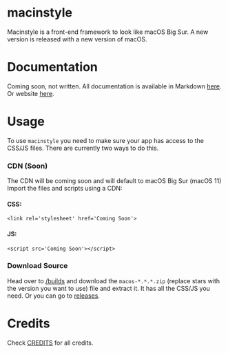 # macinstyle
Macinstyle is a front-end framework to look like macOS Big Sur. A new version is released with a new version of macOS.<br>
# Documentation
Coming soon, not written.
All documentation is available in Markdown [here](https://github.com/mr-winson/macinstyle/tree/docs/docs). Or website [here](https://mr-winson.github.io/macinstyle).
# Usage
To use `macinstyle` you need to make sure your app has access to the CSS/JS files. There are currently two ways to do this.
### CDN (Soon)
The CDN will be coming soon and will default to macOS Big Sur (macOS 11)<br>
Import the files and scripts using a CDN:
#### CSS:
  `<link rel='stylesheet' href='Coming Soon'>`<br>
#### JS:
  `<script src='Coming Soon'></script>`
  
### Download Source
Head over to [/builds](/builds) and download the `macos-*.*.*.zip` (replace stars with the version you want to use) file and extract it. It has all the CSS/JS you need. Or you can go to [releases](/releases).

# Credits
Check <a href="/CREDITS.md">CREDITS</a> for all credits.
